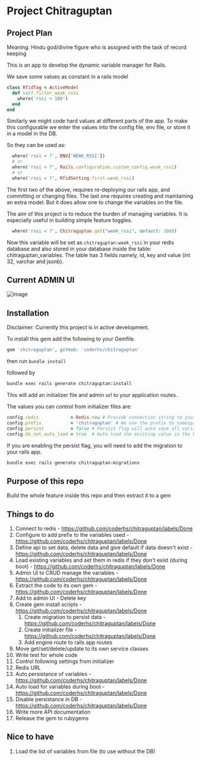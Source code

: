 # Project Chitraguptan

## Project Plan

Meaning: Hindu god/divine figure who is assigned with the task of record keeping

This is an app to develop the dynamic variable manager for Rails.

We save some values as constant in a rails model

``` rb
class RfidTag < ActiveModel
  def self.filter_weak_rssi
    where('rssi < 100')
  end
end
```

Similarly we might code hard values at different parts of the app. To make this
configurable we enter the values into the config file, env file, or store it in
a model in the DB.

So they can be used as:

```rb
  where('rssi < ?', ENV['WEAK_RSSI'])
  # or
  where('rssi < ?', Rails.configuration.custom_config.weak_rssi)
  # or
  where('rssi < ?', RfidSetting.first.weak_rssi)
```

The first two of the above, requires re-deploying our rails app, and committing or changing files.
The last one requires creating and maintaining an extra model. But it does allow
one to change the variables on the file.

The aim of this project is to reduce the burden of managing variables. It is especially useful in building simple feature toggles.

```rb
  where('rssi < ?', Chitraguptan.get("week_rssi", default: 100))
```

Now this variable will be set as `chitraguptan:week_rssi` in your redis database and also
stored in your database inside the table: chitraguptan_variables. The table has 3 fields namely, id, key and value (int 32, varchar and jsonb). 

## Current ADMIN UI

![image](https://user-images.githubusercontent.com/979321/180947183-cc861cb1-c38e-4179-86dc-35079e1145d8.png)

## Installation

Disclaimer: Currently this project is in active development.

To install this gem add the following to your Gemfile.

```rb
gem 'chitraguptan', github: 'coderhs/chitraguptan'
```

then run `bundle install`

followed by

```sh
bundle exec rails generate chitraguptan:install
```

This will add an initializer file and admin url to your application routes.

The values you can control from initializer files are:
```rb
config.redis            = Redis.new # Provide connection string to your local or remote redis host
config.prefix           = 'chitraguptan' # We use the prefix to namespace the variables inserted and managed by the gem.
config.persist          = false # Persist flag will auto save all variables to your database, thus safeguarding it from a redis restart or crash
config.do_not_auto_load = true  # Auto load the existing value in the DB to redis on boot
```

If you are enabling the persist flag, you will need to add the migration to your rails app.

```sh
bundle exec rails generate chitraguptan:migrations
```

## Purpose of this repo

Build the whole feature inside this repo and then extract it to a gem

## Things to do

1. Connect to redis - https://github.com/coderhs/chitraguptan/labels/Done
2. Configure to add prefix to the variables used - https://github.com/coderhs/chitraguptan/labels/Done
3. Define api to set data, delete data and give default if data doesn't exist - https://github.com/coderhs/chitraguptan/labels/Done
4. Load existing variables and set them in redis if they don't exist (during boot) - https://github.com/coderhs/chitraguptan/labels/Done
5. Admin UI to CRUD manage the variables - https://github.com/coderhs/chitraguptan/labels/Done
6. Extract the code to its own gem - https://github.com/coderhs/chitraguptan/labels/Done
7. Add to admin UI - Delete key
8. Create gem install scripts - https://github.com/coderhs/chitraguptan/labels/Done
   1. Create migration to persist data - https://github.com/coderhs/chitraguptan/labels/Done
   2. Create initializer file -  https://github.com/coderhs/chitraguptan/labels/Done
   3. Add engine route to rails app routes
9. Move get/set/delete/update to its own service classes
10. Write test for whole code
11. Control following settings from initializer
   1. Redis URL
   2. Auto persistance of variables - https://github.com/coderhs/chitraguptan/labels/Done
   3. Auto load for variables during boot - https://github.com/coderhs/chitraguptan/labels/Done
   4. Disable persistance in DB - https://github.com/coderhs/chitraguptan/labels/Done
12. Write more API documentation
13. Release the gem to rubygems

## Nice to have

1. Load the list of variables from file (to use without the DB)
